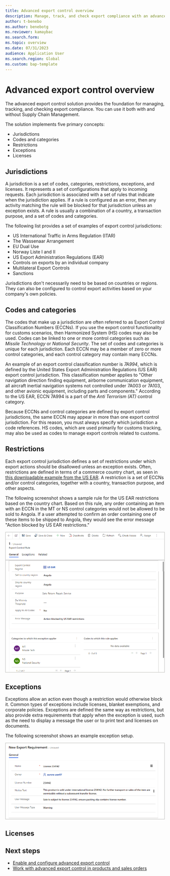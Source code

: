 ```yaml
---
title: Advanced export control overview
description: Manage, track, and check export compliance with an advanced export control solution that implements five primary concepts (jurisdictions, codes and categories, restrictions, exceptions, and licenses).
author: t-benebo
ms.author: benebotg
ms.reviewer: kamaybac
ms.search.form:
ms.topic: overview
ms.date: 07/31/2023
audience: Application User
ms.search.region: Global
ms.custom: bap-template
---
```


<!-- KFM: Is this really a sales/marketing feature? Seems more like product information management (like hazmat and dual-use). -->

<!-- KFM: We should maybe have a section about our architecture so we'll understand why we need Power Apps and Dataverse, and what benefits those may bring. -->

# Advanced export control overview

The advanced export control solution provides the foundation for managing, tracking, and checking export compliance. You can use it both with and without Supply Chain Management.

The solution implements five primary concepts:

- Jurisdictions
- Codes and categories
- Restrictions
- Exceptions
- Licenses

## Jurisdictions

A jurisdiction is a set of codes, categories, restrictions, exceptions, and licenses. It represents a set of configurations that apply to incoming requests. Each jurisdiction is associated with a set of rules that indicate when the jurisdiction applies. If a rule is configured as an error, then any activity matching the rule will be blocked for that jurisdiction unless an exception exists. A rule is usually a combination of a country, a transaction purpose, and a set of codes and categories.

The following list provides a set of examples of export control jurisdictions:

- US International Traffic in Arms Regulation (ITAR)
- The Wassenaar Arrangement
- EU Dual Use
- Norway Liste I and II
- US Export Administration Regulations (EAR)
- Controls on exports by an individual company
- Multilateral Export Controls
- Sanctions

Jurisdictions don't necessarily need to be based on countries or regions. They can also be configured to control export activities based on your company's own policies.

## Codes and categories

The codes that make up a jurisdiction are often referred to as Export Control Classification Numbers (ECCNs). If you use the export control functionality for customs scenarios, then Harmonized System (HS) codes may also be used. Codes can be linked to one or more control categories such as *Missile Technology* or *National Security*. The set of codes and categories is unique for each jurisdiction. Each ECCN may be a member of zero or more control categories, and each control category may contain many ECCNs.

An example of an export control classification number is *7A994*, which is defined by the United States Export Administration Regulations (US EAR) export control jurisdiction. This classification number applies to "Other navigation direction finding equipment, airborne communication equipment, all aircraft inertial navigation systems not controlled under 7A003 or 7A103, and other avionic equipment, including parts and components." According to the US EAR, ECCN 7A994 is a part of the *Anti Terrorism (AT)* control category.

Because ECCNs and control categories are defined by export control jurisdictions, the same ECCN may appear in more than one export control jurisdiction. For this reason, you must always specify which jurisdiction a code references. HS codes, which are used primarily for customs tracking, may also be used as codes to manage export controls related to customs.

## Restrictions

Each export control jurisdiction defines a set of restrictions under which export actions should be disallowed unless an exception exists. Often, restrictions are defined in terms of a commerce country chart, as seen in [this downloadable example from the US EAR](https://www.bis.doc.gov/index.php/documents/regulations-docs/2253-supplement-no-1-to-part-738-commerce-country-chart/file). A restriction is a set of ECCNs and/or control categories, together with a country, transaction purpose, and other aspects.

The following screenshot shows a sample rule for the US EAR restrictions based on the country chart. Based on this rule, any order containing an item with an ECCN in the MT or NS control categories would not be allowed to be sold to Angola. If a user attempted to confirm an order containing one of these items to be shipped to Angola, they would see the error message "Action blocked by US EAR restrictions."

[<img src="media/export-control-restriction.png" alt="Example rule for the US EAR restrictions." title="Example rule for the US EAR restrictions" width="720" />](media/export-control-restriction.png#lightbox)

## Exceptions

Exceptions allow an action even though a restriction would otherwise block it. Common types of exceptions include licenses, blanket exemptions, and corporate policies. Exceptions are defined the same way as restrictions, but also provide extra requirements that apply when the exception is used, such as the need to display a message the user or to print text and licenses on documents.

The following screenshot shows an example exception setup.

[<img src="media/export-control-exception.png" alt="Example of an exception." title="Example of an exception" width="720" />](media/export-control-exception.png#lightbox)

## Licenses

<!-- KFM: Seems like we are missing a description of *licenses*? -->

## Next steps

- [Enable and configure advanced export control](export-control-configure.md)
- [Work with advanced export control in products and sales orders](export-control-use.md)
